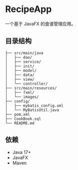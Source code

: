 # RecipeApp

一个基于 JavaFX 的食谱管理应用。

## 目录结构
```
├── src/main/java
│   ├── dao/
│   ├── service/
│   ├── init/
│   ├── model/
│   ├── data/
│   ├── view/
│   └── controller/
├── src/main/resources/
│   ├── fxml/
│   └── images/
├── config/
│   ├── mybatis_config.xml
│   └── MyBatisUtil.java
├── pom.xml
├── CookBook.sql
└── README.md
```
## 依赖
- Java 17+
- JavaFX
- Maven
